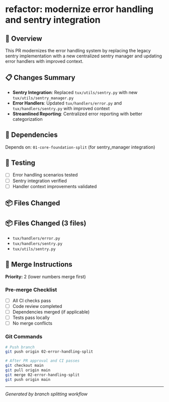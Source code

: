 # refactor: modernize error handling and sentry integration

## 🎯 Overview
This PR modernizes the error handling system by replacing the legacy sentry implementation with a new centralized sentry manager and updating error handlers with improved context.

## 📋 Changes Summary
- **Sentry Integration**: Replaced `tux/utils/sentry.py` with new `tux/utils/sentry_manager.py`
- **Error Handlers**: Updated `tux/handlers/error.py` and `tux/handlers/sentry.py` with improved context
- **Streamlined Reporting**: Centralized error reporting with better categorization

## 🔗 Dependencies
Depends on: `01-core-foundation-split` (for sentry_manager integration)

## 🧪 Testing
- [ ] Error handling scenarios tested
- [ ] Sentry integration verified
- [ ] Handler context improvements validated

## 📦 Files Changed

## 📦 Files Changed (3 files)

- `tux/handlers/error.py`
- `tux/handlers/sentry.py`
- `tux/utils/sentry.py`


## 🚀 Merge Instructions

**Priority:** 2 (lower numbers merge first)

### Pre-merge Checklist
- [ ] All CI checks pass
- [ ] Code review completed
- [ ] Dependencies merged (if applicable)
- [ ] Tests pass locally
- [ ] No merge conflicts

### Git Commands
```bash
# Push branch
git push origin 02-error-handling-split

# After PR approval and CI passes
git checkout main
git pull origin main
git merge 02-error-handling-split
git push origin main
```

---
*Generated by branch splitting workflow*
